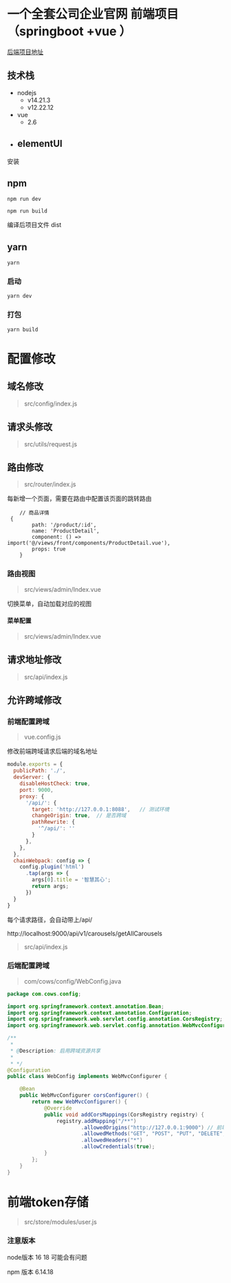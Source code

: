 <!--
 * @Date: 2023-11-24 22:59:48
 * @LastEditTime: 2023-11-26 22:40:31
-->

# 一个全套公司企业官网 前端项目 （springboot +vue ）

[后端项目地址](https://github.com/liyinchigithub/company_official_website_server)

## 技术栈

- nodejs
	- v14.21.3
	- v12.22.12
- vue
	- 2.6 
- elementUI
 	- 


 安装

## npm
```
npm run dev
```

```
npm run build
```

编译后项目文件
dist

## yarn
```
yarn
```

### 启动
```
yarn dev
```

### 打包
```
yarn build
```


# 配置修改

## **域名**修改

>src/config/index.js

## **请求头**修改

>src/utils/request.js

## **路由**修改

>src/router/index.js

每新增一个页面，需要在路由中配置该页面的跳转路由

```
    // 商品详情
 {
        path: '/product/:id',
        name: 'ProductDetail',
        component: () => import('@/views/front/components/ProductDetail.vue'),
        props: true
    }
```

### 路由视图

>src/views/admin/Index.vue

切换菜单，自动加载对应的视图

#### 菜单配置

>src/views/admin/Index.vue

## **请求地址**修改

>src/api/index.js

## **允许跨域**修改

### 前端配置跨域

>vue.config.js

修改前端跨域请求后端的域名地址

```js
module.exports = {
  publicPath: './',
  devServer: {
    disableHostCheck: true,
    port: 9000,
    proxy: {
      '/api/': {
        target: 'http://127.0.0.1:8088',   // 测试环境
        changeOrigin: true,  // 是否跨域
        pathRewrite: {
          '^/api/': ''
        }
      },
    },
  },
  chainWebpack: config => {
    config.plugin('html')
      .tap(args => {
        args[0].title = '智慧其心';
        return args;
      })
  }
}
```
每个请求路径，会自动带上/api/

http://localhost:9000/api/v1/carousels/getAllCarousels

>src/api/index.js

### 后端配置跨域

>com/cows/config/WebConfig.java

```java
package com.cows.config;

import org.springframework.context.annotation.Bean;
import org.springframework.context.annotation.Configuration;
import org.springframework.web.servlet.config.annotation.CorsRegistry;
import org.springframework.web.servlet.config.annotation.WebMvcConfigurer;

/**
 *
 * @Description: 启用跨域资源共享
 *
 * */
@Configuration
public class WebConfig implements WebMvcConfigurer {

    @Bean
    public WebMvcConfigurer corsConfigurer() {
        return new WebMvcConfigurer() {
            @Override
            public void addCorsMappings(CorsRegistry registry) {
                registry.addMapping("/**")
                        .allowedOrigins("http://127.0.0.1:9000") // 前端项目的地址
                        .allowedMethods("GET", "POST", "PUT", "DELETE", "OPTIONS")
                        .allowedHeaders("*")
                        .allowCredentials(true);
            }
        };
    }
}
```

# 前端token存储

>src/store/modules/user.js



### 注意版本

node版本 16  18 可能会有问题

npm 版本
6.14.18
